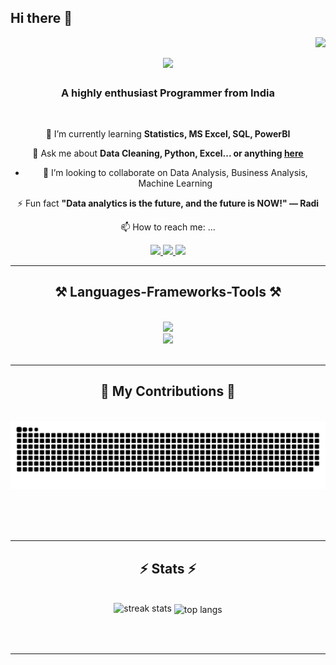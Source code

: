 ## Hi there 👋

<!--
**animesh-am/animesh-am** is a ✨ _special_ ✨ repository because its `README.md` (this file) appears on your GitHub profile.
-->


<img align="right" src="https://visitor-badge.laobi.icu/badge?page_id=animesh-am.animesh-am" />

<h1 align="center">
    <img src="https://readme-typing-svg.herokuapp.com/?font=Righteous&size=35&center=true&vCenter=true&width=500&height=70&duration=4000&lines=Hi+There!+👋;+I'm+Animesh+Maity!;+A+passionate+learner!;+An+innovative+thinker!;+Scroll+below+to+read+more⬇️;" />
</h1>

<h3 align="center">A highly enthusiast Programmer from India</h3>

<br/>

<div align="center">
 
🌱 I’m currently learning **Statistics, MS Excel, SQL, PowerBI**

💬 Ask me about **Data Cleaning, Python, Excel... or anything [here](https://github.com/animesh-am/animesh-am/issues)**

- 👯 I’m looking to collaborate on Data Analysis, Business Analysis, Machine Learning

⚡ Fun fact **"Data analytics is the future, and the future is NOW!" — Radi**

📫 How to reach me: ...

 </div>
 
<div align="center"> 
  <a href="mailto:animesh.maity.iam@gmail.com">
    <img src="https://img.shields.io/badge/Gmail-333333?style=for-the-badge&logo=gmail&logoColor=red" />
  </a>
  <a href="https://www.linkedin.com/in/animesh-maity/" target="_blank">
    <img src="https://img.shields.io/badge/LinkedIn-0077B5?style=for-the-badge&logo=linkedin&logoColor=white" target="_blank" />
  </a>
  <a href="https://digital-cv-5gyf.onrender.com/#animesh-maity" target="_blank">
     <img src="https://img.shields.io/badge/Portfolio-FF5722?style=for-the-badge&logo=google-chrome&logoColor=white" target="_blank" />
  </a>
</div>

 <hr/>
 
<h2 align="center">⚒️ Languages-Frameworks-Tools ⚒️</h2>
<br/>
<div align="center">
    <img src="https://skillicons.dev/icons?i=python,c,java,mysql,javascript,flask,pycharm,cpp" /><br>
    <img src="https://skillicons.dev/icons?i=bootstrap,html,css,vscode,github,r" />
    
</div>

<br/>
<hr/>

<div align="center">
  <h2>🐍 My Contributions 🐍</h2>
  <br>
  <img alt="snake eating my contributions" src="https://raw.githubusercontent.com/animesh-am/animesh-am/output/github-contribution-grid-snake.svg" />
  
  <br/><br/><br/>
</div>

<hr/>

<h2 align="center">⚡ Stats ⚡</h2>
<br>
<div align=center>
  <img width=390 src="https://streak-stats.demolab.com/?user=animesh-am&count_private=true&theme=react&border_radius=10" alt="streak stats"/>

  <img width=325 align="center" src="https://github-readme-stats.vercel.app/api/top-langs/?username=animesh-am&hide=HTML&langs_count=8&layout=compact&theme=react&border_radius=10&size_weight=0.5&count_weight=0.5&exclude_repo=github-readme-stats" alt="top langs" />

[//]: # (  <img width=390 src="https://github-readme-stats.vercel.app/api?username=animesh-am&count_private=true&show_icons=true&theme=react&rank_icon=github&border_radius=10" alt="readme stats" />)

  </div>

<br/><br/>

<hr/>

<br/>


<br/>